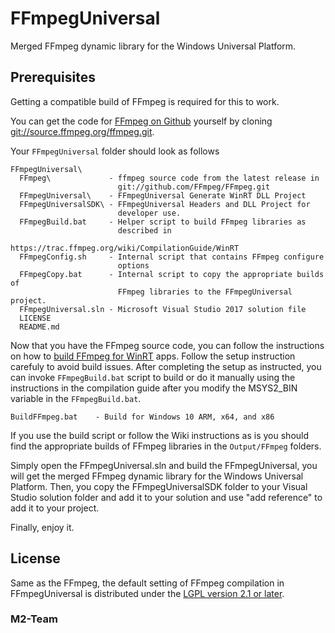 # FFmpegUniversal

Merged FFmpeg dynamic library for the Windows Universal Platform.

## Prerequisites
Getting a compatible build of FFmpeg is required for this to work.

You can get the code for [FFmpeg on Github](http://github.com/FFmpeg) yourself
by cloning 
[git://source.ffmpeg.org/ffmpeg.git](git://source.ffmpeg.org/ffmpeg.git).

Your `FFmpegUniversal` folder should look as follows

	FFmpegUniversal\
	  FFmpeg\             - ffmpeg source code from the latest release in 
	                        git://github.com/FFmpeg/FFmpeg.git
	  FFmpegUniversal\    - FFmpegUniversal Generate WinRT DLL Project
	  FFmpegUniversalSDK\ - FFmpegUniversal Headers and DLL Project for 
	                        developer use.
	  FFmpegBuild.bat     - Helper script to build FFmpeg libraries as 
	                        described in 
	                        https://trac.ffmpeg.org/wiki/CompilationGuide/WinRT
	  FFmpegConfig.sh     - Internal script that contains FFmpeg configure 
	                        options
	  FFmpegCopy.bat      - Internal script to copy the appropriate builds of 
	                        FFmpeg libraries to the FFmpegUniversal project.
	  FFmpegUniversal.sln - Microsoft Visual Studio 2017 solution file
	  LICENSE
	  README.md

Now that you have the FFmpeg source code, you can follow the instructions on 
how to 
[build FFmpeg for WinRT](https://trac.ffmpeg.org/wiki/CompilationGuide/WinRT) 
apps. Follow the setup instruction carefuly to avoid build issues. After 
completing the setup as instructed, you can invoke `FFmpegBuild.bat` script to 
build or do it manually using the instructions in the compilation guide after 
you modify the MSYS2_BIN variable in the `FFmpegBuild.bat`.

	BuildFFmpeg.bat    - Build for Windows 10 ARM, x64, and x86

If you use the build script or follow the Wiki instructions as is you should 
find the appropriate builds of FFmpeg libraries in the `Output/FFmpeg` folders.

Simply open the FFmpegUniversal.sln and build the FFmpegUniversal, you will get
the merged FFmpeg dynamic library for the Windows Universal Platform. Then, you
copy the FFmpegUniversalSDK folder to your Visual Studio solution folder and add
it to your solution and use "add reference" to add it to your project. 

Finally, enjoy it.

## License
Same as the FFmpeg, the default setting of FFmpeg compilation in FFmpegUniversal 
is distributed under the [LGPL version 2.1 or later](LICENSE).

### M2-Team